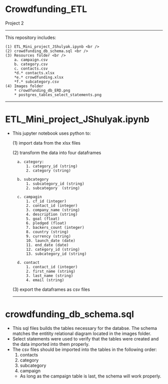 # Crowdfunding_ETL
Project 2

-------------

This repository includes:

    (1) ETL_Mini_project_JShulyak.ipynb <br />
    (2) crowdfunding_db_schema.sql <br />
    (3) Resources folder <br />
        a. campaign.csv 
        b. category.csv 
        c. contacts.csv 
        *d.* contacts.xlsx 
        *e.* crowdfunding.xlsx 
        *f.* subcategory.csv 
    (4) Images folder 
        * crowdfunding_db_ERD.png
        * postgres_tables_select_statements.png 

-------------

# ETL_Mini_project_JShulyak.ipynb
* This jupyter notebook uses python to:

    (1) import data from the xlsx files

    (2) transform the data into four dataframes

        a. category: 
            1. category_id (string)
            2. category (string)

        b. subcategory
            1. subcategory_id (string)
            2. subcategory  (string)

        c. campagin
            1. cf_id (integer)
            2. contact_id (integer)
            3. company_name (string)
            4. description (string)
            5. goal (float)
            6. pledged (float)
            7. backers_count (integer)
            8. country (string)
            9. currency (string)
            10. launch_date (date)
            11. end_date (date)
            12. category_id (string)
            13. subcategory_id (string)

        d. contact
            1. contact_id (integer)
            2. first_name (string)
            3. last_name (string)
            4. email (string)

    (3) export the dataframes as csv files

    -------------

# crowdfunding_db_schema.sql
* This sql files builds the tables necessary for the databse. The schema matches the entitity relational diagram located in the images folder. 
* Select statements were used to verify that the tables were created and the data imported into them properly. 
* The csv files should be imported into the tables in the following order:
    1. contacts
    2. category
    3. subcategory
    4. campaign
    * As long as the campaign table is last, the schema will work properly. 
